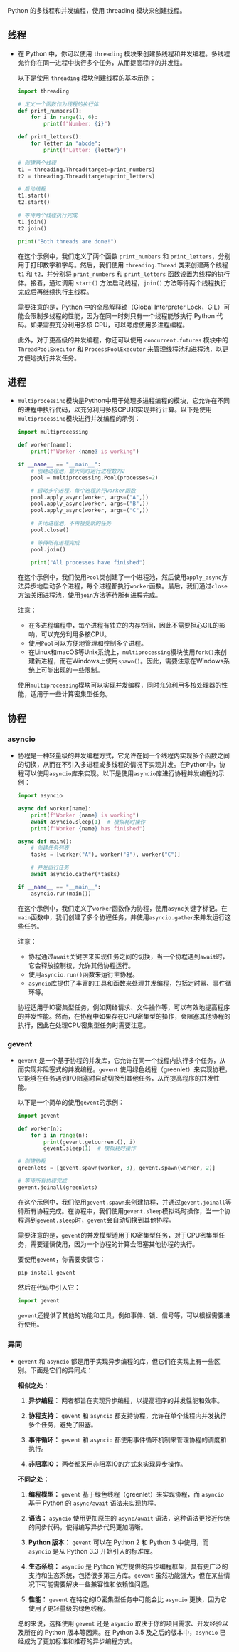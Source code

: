 Python 的多线程和并发编程，使用 threading 模块来创建线程。



## 线程

- 在 Python 中，你可以使用 `threading` 模块来创建多线程和并发编程。多线程允许你在同一进程中执行多个任务，从而提高程序的并发性。

  以下是使用 `threading` 模块创建线程的基本示例：

  ```python
  import threading
  
  # 定义一个函数作为线程的执行体
  def print_numbers():
      for i in range(1, 6):
          print(f"Number: {i}")
  
  def print_letters():
      for letter in "abcde":
          print(f"Letter: {letter}")
  
  # 创建两个线程
  t1 = threading.Thread(target=print_numbers)
  t2 = threading.Thread(target=print_letters)
  
  # 启动线程
  t1.start()
  t2.start()
  
  # 等待两个线程执行完成
  t1.join()
  t2.join()
  
  print("Both threads are done!")
  ```

  在这个示例中，我们定义了两个函数 `print_numbers` 和 `print_letters`，分别用于打印数字和字母。然后，我们使用 `threading.Thread` 类来创建两个线程 `t1` 和 `t2`，并分别将 `print_numbers` 和 `print_letters` 函数设置为线程的执行体。接着，通过调用 `start()` 方法启动线程，`join()` 方法等待两个线程执行完成后再继续执行主线程。

  需要注意的是，Python 中的全局解释锁（Global Interpreter Lock，GIL）可能会限制多线程的性能，因为在同一时刻只有一个线程能够执行 Python 代码。如果需要充分利用多核 CPU，可以考虑使用多进程编程。

  此外，对于更高级的并发编程，你还可以使用 `concurrent.futures` 模块中的 `ThreadPoolExecutor` 和 `ProcessPoolExecutor` 来管理线程池和进程池，以更方便地执行并发任务。

## 进程

- `multiprocessing`模块是Python中用于处理多进程编程的模块，它允许在不同的进程中执行代码，以充分利用多核CPU和实现并行计算。以下是使用`multiprocessing`模块进行并发编程的示例：

  ```python
  import multiprocessing
  
  def worker(name):
      print(f"Worker {name} is working")
  
  if __name__ == "__main__":
      # 创建进程池，最大同时运行进程数为2
      pool = multiprocessing.Pool(processes=2)
  
      # 启动多个进程，每个进程执行worker函数
      pool.apply_async(worker, args=("A",))
      pool.apply_async(worker, args=("B",))
      pool.apply_async(worker, args=("C",))
  
      # 关闭进程池，不再接受新的任务
      pool.close()
  
      # 等待所有进程完成
      pool.join()
  
      print("All processes have finished")
  ```

  在这个示例中，我们使用`Pool`类创建了一个进程池，然后使用`apply_async`方法异步地启动多个进程，每个进程都执行`worker`函数。最后，我们通过`close`方法关闭进程池，使用`join`方法等待所有进程完成。

  注意：

  - 在多进程编程中，每个进程有独立的内存空间，因此不需要担心GIL的影响，可以充分利用多核CPU。
  - 使用`Pool`可以方便地管理和控制多个进程。
  - 在Linux和macOS等Unix系统上，`multiprocessing`模块使用`fork()`来创建新进程，而在Windows上使用`spawn()`。因此，需要注意在Windows系统上可能出现的一些限制。

  使用`multiprocessing`模块可以实现并发编程，同时充分利用多核处理器的性能，适用于一些计算密集型任务。

## 协程

### asyncio

- 协程是一种轻量级的并发编程方式，它允许在同一个线程内实现多个函数之间的切换，从而在不引入多进程或多线程的情况下实现并发。在Python中，协程可以使用`asyncio`库来实现。以下是使用`asyncio`库进行协程并发编程的示例：

  ```python
  import asyncio
  
  async def worker(name):
      print(f"Worker {name} is working")
      await asyncio.sleep(1)  # 模拟耗时操作
      print(f"Worker {name} has finished")
  
  async def main():
      # 创建任务列表
      tasks = [worker("A"), worker("B"), worker("C")]
  
      # 并发运行任务
      await asyncio.gather(*tasks)
  
  if __name__ == "__main__":
      asyncio.run(main())
  ```

  在这个示例中，我们定义了`worker`函数作为协程，使用`async`关键字标记。在`main`函数中，我们创建了多个协程任务，并使用`asyncio.gather`来并发运行这些任务。

  注意：

  - 协程通过`await`关键字来实现任务之间的切换，当一个协程遇到`await`时，它会释放控制权，允许其他协程运行。
  - 使用`asyncio.run()`函数来运行主协程。
  - `asyncio`库提供了丰富的工具和函数来处理并发编程，包括定时器、事件循环等。

  协程适用于IO密集型任务，例如网络请求、文件操作等，可以有效地提高程序的并发性能。然而，在协程中如果存在CPU密集型的操作，会阻塞其他协程的执行，因此在处理CPU密集型任务时需要注意。

### gevent

- `gevent` 是一个基于协程的并发库，它允许在同一个线程内执行多个任务，从而实现非阻塞式的并发编程。`gevent` 使用绿色线程（greenlet）来实现协程，它能够在任务遇到I/O阻塞时自动切换到其他任务，从而提高程序的并发性能。

  以下是一个简单的使用`gevent`的示例：

  ```python
  import gevent
  
  def worker(n):
      for i in range(n):
          print(gevent.getcurrent(), i)
          gevent.sleep(1)  # 模拟耗时操作
  
  # 创建协程
  greenlets = [gevent.spawn(worker, 3), gevent.spawn(worker, 2)]
  
  # 等待所有协程完成
  gevent.joinall(greenlets)
  ```

  在这个示例中，我们使用`gevent.spawn`来创建协程，并通过`gevent.joinall`等待所有协程完成。在协程中，我们使用`gevent.sleep`模拟耗时操作，当一个协程遇到`gevent.sleep`时，`gevent`会自动切换到其他协程。

  需要注意的是，`gevent`的并发模型适用于IO密集型任务，对于CPU密集型任务，需要谨慎使用，因为一个协程的计算会阻塞其他协程的执行。

  要使用`gevent`，你需要安装它：

  ```bash
  pip install gevent
  ```

  然后在代码中引入它：

  ```python
  import gevent
  ```

  `gevent`还提供了其他的功能和工具，例如事件、锁、信号等，可以根据需要进行使用。

### 异同

- `gevent` 和 `asyncio` 都是用于实现异步编程的库，但它们在实现上有一些区别。下面是它们的异同点：

  **相似之处：**

  1. **异步编程：** 两者都旨在实现异步编程，以提高程序的并发性能和效率。

  2. **协程支持：** `gevent` 和 `asyncio` 都支持协程，允许在单个线程内并发执行多个任务，避免了阻塞。

  3. **事件循环：** `gevent` 和 `asyncio` 都使用事件循环机制来管理协程的调度和执行。

  4. **非阻塞IO：** 两者都采用非阻塞IO的方式来实现异步操作。

  **不同之处：**

  1. **编程模型：** `gevent` 基于绿色线程（greenlet）来实现协程，而 `asyncio` 基于 Python 的 `async/await` 语法来实现协程。

  2. **语法：** `asyncio` 使用更加原生的 `async/await` 语法，这种语法更接近传统的同步代码，使得编写异步代码更加清晰。

  3. **Python 版本：** `gevent` 可以在 Python 2 和 Python 3 中使用，而 `asyncio` 是从 Python 3.3 开始引入的标准库。

  4. **生态系统：** `asyncio` 是 Python 官方提供的异步编程框架，具有更广泛的支持和生态系统，包括很多第三方库。`gevent` 虽然功能强大，但在某些情况下可能需要解决一些兼容性和依赖性问题。

  5. **性能：** `gevent` 在特定的IO密集型任务中可能会比 `asyncio` 更快，因为它使用了更轻量级的绿色线程。

  总的来说，选择使用 `gevent` 还是 `asyncio` 取决于你的项目需求、开发经验以及所在的 Python 版本等因素。在 Python 3.5 及之后的版本中，`asyncio` 已经成为了更加标准和推荐的异步编程方式。